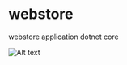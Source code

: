 # webstore
webstore application dotnet core

![Alt text](/relative/webstore/Webstore%20Architecture.png.jpg?raw=true "Optional Title")
